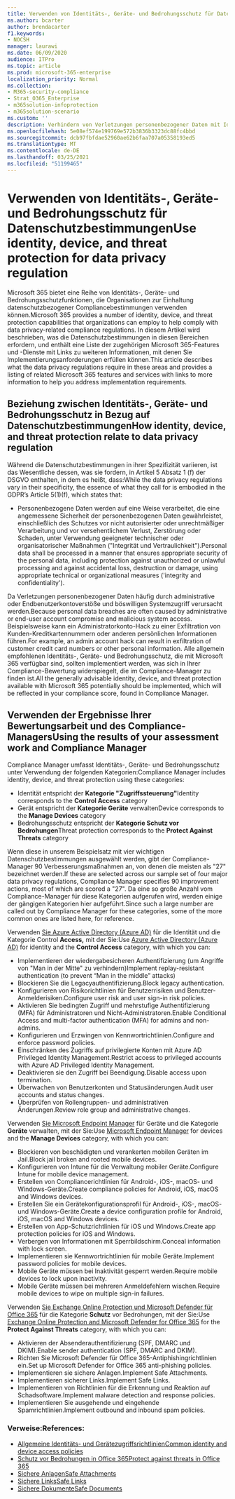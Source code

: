 ```yaml
---
title: Verwenden von Identitäts-, Geräte- und Bedrohungsschutz für Datenschutzbestimmungen
ms.author: bcarter
author: brendacarter
f1.keywords:
- NOCSH
manager: laurawi
ms.date: 06/09/2020
audience: ITPro
ms.topic: article
ms.prod: microsoft-365-enterprise
localization_priority: Normal
ms.collection:
- M365-security-compliance
- Strat_O365_Enterprise
- m365solution-infoprotection
- m365solution-scenario
ms.custom: ''
description: Verhindern von Verletzungen personenbezogener Daten mit Identitäts-, Geräte- und Bedrohungsschutzdiensten von Microsoft 365.
ms.openlocfilehash: 5e08ef574e199769e572b3836b3323dc88fc4bbd
ms.sourcegitcommit: dcb97fbfdae52960ae62b6faa707a05358193ed5
ms.translationtype: MT
ms.contentlocale: de-DE
ms.lasthandoff: 03/25/2021
ms.locfileid: "51199465"
---
```

# <a name="use-identity-device-and-threat-protection-for-data-privacy-regulation"></a><span data-ttu-id="a538d-103">Verwenden von Identitäts-, Geräte- und Bedrohungsschutz für Datenschutzbestimmungen</span><span class="sxs-lookup"><span data-stu-id="a538d-103">Use identity, device, and threat protection for data privacy regulation</span></span>

<span data-ttu-id="a538d-104">Microsoft 365 bietet eine Reihe von Identitäts-, Geräte- und Bedrohungsschutzfunktionen, die Organisationen zur Einhaltung datenschutzbezogener Compliancebestimmungen verwenden können.</span><span class="sxs-lookup"><span data-stu-id="a538d-104">Microsoft 365 provides a number of identity, device, and threat protection capabilities that organizations can employ to help comply with data privacy-related compliance regulations.</span></span> <span data-ttu-id="a538d-105">In diesem Artikel wird beschrieben, was die Datenschutzbestimmungen in diesen Bereichen erfordern, und enthält eine Liste der zugehörigen Microsoft 365-Features und -Dienste mit Links zu weiteren Informationen, mit denen Sie Implementierungsanforderungen erfüllen können.</span><span class="sxs-lookup"><span data-stu-id="a538d-105">This article describes what the data privacy regulations require in these areas and provides a listing of related Microsoft 365 features and services with links to more information to help you address implementation requirements.</span></span>

## <a name="how-identity-device-and-threat-protection-relate-to-data-privacy-regulation"></a><span data-ttu-id="a538d-106">Beziehung zwischen Identitäts-, Geräte- und Bedrohungsschutz in Bezug auf Datenschutzbestimmungen</span><span class="sxs-lookup"><span data-stu-id="a538d-106">How identity, device, and threat protection relate to data privacy regulation</span></span>

<span data-ttu-id="a538d-107">Während die Datenschutzbestimmungen in ihrer Spezifizität variieren, ist das Wesentliche dessen, was sie fordern, in Artikel 5 Absatz 1 (f) der DSGVO enthalten, in dem es heißt, dass:</span><span class="sxs-lookup"><span data-stu-id="a538d-107">While the data privacy regulations vary in their specificity, the essence of what they call for is embodied in the GDPR’s Article 5(1)(f), which states that:</span></span>

- <span data-ttu-id="a538d-108">Personenbezogene Daten werden auf eine Weise verarbeitet, die eine angemessene Sicherheit der personenbezogenen Daten gewährleistet, einschließlich des Schutzes vor nicht autorisierter oder unrechtmäßiger Verarbeitung und vor versehentlichem Verlust, Zerstörung oder Schaden, unter Verwendung geeigneter technischer oder organisatorischer Maßnahmen ("Integrität und Vertraulichkeit").</span><span class="sxs-lookup"><span data-stu-id="a538d-108">Personal data shall be processed in a manner that ensures appropriate security of the personal data, including protection against unauthorized or unlawful processing and against accidental loss, destruction or damage, using appropriate technical or organizational measures ('integrity and confidentiality').</span></span>

<span data-ttu-id="a538d-109">Da Verletzungen personenbezogener Daten häufig durch administrative oder Endbenutzerkontoverstöße und böswilligen Systemzugriff verursacht werden.</span><span class="sxs-lookup"><span data-stu-id="a538d-109">Because personal data breaches are often caused by administrative or end-user account compromise and malicious system access.</span></span> <span data-ttu-id="a538d-110">Beispielsweise kann ein Administratorkonto-Hack zu einer Exfiltration von Kunden-Kreditkartennummern oder anderen persönlichen Informationen führen.</span><span class="sxs-lookup"><span data-stu-id="a538d-110">For example, an admin account hack can result in exfiltration of customer credit card numbers or other personal information.</span></span> <span data-ttu-id="a538d-111">Alle allgemein empfohlenen Identitäts-, Geräte- und Bedrohungsschutz, die mit Microsoft 365 verfügbar sind, sollten implementiert werden, was sich in Ihrer Compliance-Bewertung widerspiegelt, die im Compliance-Manager zu finden ist.</span><span class="sxs-lookup"><span data-stu-id="a538d-111">All the generally advisable identity, device, and threat protection available with Microsoft 365 potentially should be implemented, which will be reflected in your compliance score, found in Compliance Manager.</span></span>

## <a name="using-the-results-of-your-assessment-work-and-compliance-manager"></a><span data-ttu-id="a538d-112">Verwenden der Ergebnisse Ihrer Bewertungsarbeit und des Compliance-Managers</span><span class="sxs-lookup"><span data-stu-id="a538d-112">Using the results of your assessment work and Compliance Manager</span></span>

<span data-ttu-id="a538d-113">Compliance Manager umfasst Identitäts-, Geräte- und Bedrohungsschutz unter Verwendung der folgenden Kategorien:</span><span class="sxs-lookup"><span data-stu-id="a538d-113">Compliance Manager includes identity, device, and threat protection using these categories:</span></span>

- <span data-ttu-id="a538d-114">Identität entspricht der **Kategorie "Zugriffssteuerung"**</span><span class="sxs-lookup"><span data-stu-id="a538d-114">Identity corresponds to the **Control Access** category</span></span>
- <span data-ttu-id="a538d-115">Gerät entspricht der **Kategorie Geräte** verwalten</span><span class="sxs-lookup"><span data-stu-id="a538d-115">Device corresponds to the **Manage Devices** category</span></span>
- <span data-ttu-id="a538d-116">Bedrohungsschutz entspricht der **Kategorie Schutz vor Bedrohungen**</span><span class="sxs-lookup"><span data-stu-id="a538d-116">Threat protection corresponds to the **Protect Against Threats** category</span></span>
 
<span data-ttu-id="a538d-117">Wenn diese in unserem Beispielsatz mit vier wichtigen Datenschutzbestimmungen ausgewählt werden, gibt der Compliance-Manager 90 Verbesserungsmaßnahmen an, von denen die meisten als "27" bezeichnet werden.</span><span class="sxs-lookup"><span data-stu-id="a538d-117">If these are selected across our sample set of four major data privacy regulations, Compliance Manager specifies 90 improvement actions, most of which are scored a "27".</span></span> <span data-ttu-id="a538d-118">Da eine so große Anzahl vom Compliance-Manager für diese Kategorien aufgerufen wird, werden einige der gängigen Kategorien hier aufgeführt.</span><span class="sxs-lookup"><span data-stu-id="a538d-118">Since such a large number are called out by Compliance Manager for these categories, some of the more common ones are listed here, for reference.</span></span>

<span data-ttu-id="a538d-119">Verwenden [Sie Azure Active Directory (Azure AD)](https://azure.microsoft.com/services/active-directory/) für die Identität und die Kategorie Control **Access,** mit der Sie:</span><span class="sxs-lookup"><span data-stu-id="a538d-119">Use [Azure Active Directory (Azure AD)](https://azure.microsoft.com/services/active-directory/) for identity and the **Control Access** category, with which you can:</span></span>

- <span data-ttu-id="a538d-120">Implementieren der wiedergabesicheren Authentifizierung (um Angriffe von "Man in der Mitte" zu verhindern)</span><span class="sxs-lookup"><span data-stu-id="a538d-120">Implement replay-resistant authentication (to prevent “Man in the middle” attacks)</span></span>
- <span data-ttu-id="a538d-121">Blockieren Sie die Legacyauthentifizierung.</span><span class="sxs-lookup"><span data-stu-id="a538d-121">Block legacy authentication.</span></span>
- <span data-ttu-id="a538d-122">Konfigurieren von Risikorichtlinien für Benutzerrisiken und Benutzer-Anmelderisiken.</span><span class="sxs-lookup"><span data-stu-id="a538d-122">Configure user risk and user sign-in risk policies.</span></span>
- <span data-ttu-id="a538d-123">Aktivieren Sie bedingten Zugriff und mehrstufige Authentifizierung (MFA) für Administratoren und Nicht-Administratoren.</span><span class="sxs-lookup"><span data-stu-id="a538d-123">Enable Conditional Access and multi-factor authentication (MFA) for admins and non-admins.</span></span>
- <span data-ttu-id="a538d-124">Konfigurieren und Erzwingen von Kennwortrichtlinien.</span><span class="sxs-lookup"><span data-stu-id="a538d-124">Configure and enforce password policies.</span></span>
- <span data-ttu-id="a538d-125">Einschränken des Zugriffs auf privilegierte Konten mit Azure AD Privileged Identity Management.</span><span class="sxs-lookup"><span data-stu-id="a538d-125">Restrict access to privileged accounts with Azure AD Privileged Identity Management.</span></span>
- <span data-ttu-id="a538d-126">Deaktivieren sie den Zugriff bei Beendigung.</span><span class="sxs-lookup"><span data-stu-id="a538d-126">Disable access upon termination.</span></span>
- <span data-ttu-id="a538d-127">Überwachen von Benutzerkonten und Statusänderungen.</span><span class="sxs-lookup"><span data-stu-id="a538d-127">Audit user accounts and status changes.</span></span>
- <span data-ttu-id="a538d-128">Überprüfen von Rollengruppen- und administrativen Änderungen.</span><span class="sxs-lookup"><span data-stu-id="a538d-128">Review role group and administrative changes.</span></span>

<span data-ttu-id="a538d-129">Verwenden [Sie Microsoft Endpoint Manager](https://www.microsoft.com/microsoft-365/microsoft-endpoint-manager) für Geräte und die Kategorie **Geräte** verwalten, mit der Sie:</span><span class="sxs-lookup"><span data-stu-id="a538d-129">Use [Microsoft Endpoint Manager](https://www.microsoft.com/microsoft-365/microsoft-endpoint-manager) for devices and the **Manage Devices** category, with which you can:</span></span>

- <span data-ttu-id="a538d-130">Blockieren von beschädigten und verankerten mobilen Geräten im Jail.</span><span class="sxs-lookup"><span data-stu-id="a538d-130">Block jail broken and rooted mobile devices.</span></span>
- <span data-ttu-id="a538d-131">Konfigurieren von Intune für die Verwaltung mobiler Geräte.</span><span class="sxs-lookup"><span data-stu-id="a538d-131">Configure Intune for mobile device management.</span></span>
- <span data-ttu-id="a538d-132">Erstellen von Compliancerichtlinien für Android-, iOS-, macOS- und Windows-Geräte.</span><span class="sxs-lookup"><span data-stu-id="a538d-132">Create compliance policies for Android, iOS, macOS and Windows devices.</span></span>
- <span data-ttu-id="a538d-133">Erstellen Sie ein Gerätekonfigurationsprofil für Android-, iOS-, macOS- und Windows-Geräte.</span><span class="sxs-lookup"><span data-stu-id="a538d-133">Create a device configuration profile for Android, iOS, macOS and Windows devices.</span></span>
- <span data-ttu-id="a538d-134">Erstellen von App-Schutzrichtlinien für iOS und Windows.</span><span class="sxs-lookup"><span data-stu-id="a538d-134">Create app protection policies for iOS and Windows.</span></span>
- <span data-ttu-id="a538d-135">Verbergen von Informationen mit Sperrbildschirm.</span><span class="sxs-lookup"><span data-stu-id="a538d-135">Conceal information with lock screen.</span></span>
- <span data-ttu-id="a538d-136">Implementieren sie Kennwortrichtlinien für mobile Geräte.</span><span class="sxs-lookup"><span data-stu-id="a538d-136">Implement password policies for mobile devices.</span></span>
- <span data-ttu-id="a538d-137">Mobile Geräte müssen bei Inaktivität gesperrt werden.</span><span class="sxs-lookup"><span data-stu-id="a538d-137">Require mobile devices to lock upon inactivity.</span></span>
- <span data-ttu-id="a538d-138">Mobile Geräte müssen bei mehreren Anmeldefehlern wischen.</span><span class="sxs-lookup"><span data-stu-id="a538d-138">Require mobile devices to wipe on multiple sign-in failures.</span></span>

<span data-ttu-id="a538d-139">Verwenden [Sie Exchange Online Protection und Microsoft Defender für Office 365](../security/office-365-security/defender-for-office-365.md) für die Kategorie **Schutz** vor Bedrohungen, mit der Sie:</span><span class="sxs-lookup"><span data-stu-id="a538d-139">Use [Exchange Online Protection and Microsoft Defender for Office 365](../security/office-365-security/defender-for-office-365.md) for the **Protect Against Threats** category, with which you can:</span></span>

- <span data-ttu-id="a538d-140">Aktivieren der Absenderauthentifizierung (SPF, DMARC und DKIM).</span><span class="sxs-lookup"><span data-stu-id="a538d-140">Enable sender authentication (SPF, DMARC and DKIM).</span></span>
- <span data-ttu-id="a538d-141">Richten Sie Microsoft Defender für Office 365-Antiphishingrichtlinien ein.</span><span class="sxs-lookup"><span data-stu-id="a538d-141">Set up Microsoft Defender for Office 365 anti-phishing policies.</span></span>
- <span data-ttu-id="a538d-142">Implementieren sie sichere Anlagen.</span><span class="sxs-lookup"><span data-stu-id="a538d-142">Implement Safe Attachments.</span></span>
- <span data-ttu-id="a538d-143">Implementieren sicherer Links.</span><span class="sxs-lookup"><span data-stu-id="a538d-143">Implement Safe Links.</span></span>
- <span data-ttu-id="a538d-144">Implementieren von Richtlinien für die Erkennung und Reaktion auf Schadsoftware.</span><span class="sxs-lookup"><span data-stu-id="a538d-144">Implement malware detection and response policies.</span></span>
- <span data-ttu-id="a538d-145">Implementieren Sie ausgehende und eingehende Spamrichtlinien.</span><span class="sxs-lookup"><span data-stu-id="a538d-145">Implement outbound and inbound spam policies.</span></span>

### <a name="references"></a><span data-ttu-id="a538d-146">Verweise:</span><span class="sxs-lookup"><span data-stu-id="a538d-146">References:</span></span>

- [<span data-ttu-id="a538d-147">Allgemeine Identitäts- und Gerätezugriffsrichtlinien</span><span class="sxs-lookup"><span data-stu-id="a538d-147">Common identity and device access policies</span></span>](../security/office-365-security/identity-access-policies.md)
- [<span data-ttu-id="a538d-148">Schutz vor Bedrohungen in Office 365</span><span class="sxs-lookup"><span data-stu-id="a538d-148">Protect against threats in Office 365</span></span>](https://support.office.com/article/protect-against-threats-in-office-365-b10023f6-f30f-45d3-b3ad-b71aa4aa0d58)
- [<span data-ttu-id="a538d-149">Sichere Anlagen</span><span class="sxs-lookup"><span data-stu-id="a538d-149">Safe Attachments</span></span>](../security/office-365-security/safe-attachments.md)
- [<span data-ttu-id="a538d-150">Sichere Links</span><span class="sxs-lookup"><span data-stu-id="a538d-150">Safe Links</span></span>](../security/office-365-security/safe-links.md)
- [<span data-ttu-id="a538d-151">Sichere Dokumente</span><span class="sxs-lookup"><span data-stu-id="a538d-151">Safe Documents</span></span>](../security/office-365-security/safe-docs.md)
